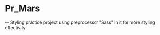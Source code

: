 # Pr_Mars

-- Styling practice project using preprocessor "Sass" in it for more styling effectivity
